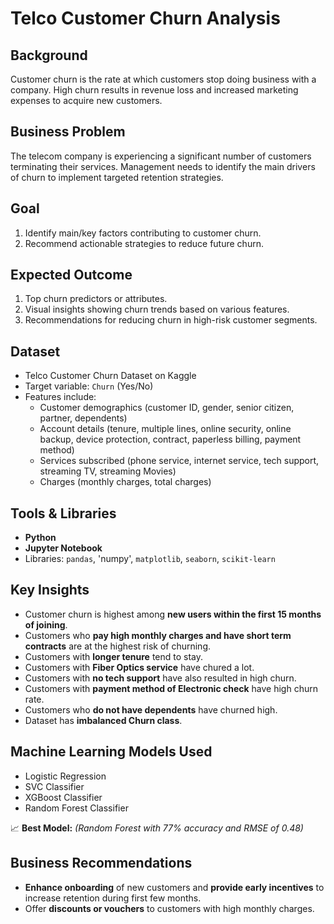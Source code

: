 # Telco Customer Churn Analysis

## Background
Customer churn is the rate at which customers stop doing business with a company. High churn results in revenue loss and increased marketing expenses to acquire new customers.

## Business Problem
The telecom company is experiencing a significant number of customers terminating their services. Management needs to identify the main drivers of churn to implement targeted retention strategies.

## Goal
1. Identify main/key factors contributing to customer churn.  
2. Recommend actionable strategies to reduce future churn.

## Expected Outcome
1. Top churn predictors or attributes.  
2. Visual insights showing churn trends based on various features.  
3. Recommendations for reducing churn in high-risk customer segments.

## Dataset
- Telco Customer Churn Dataset on Kaggle
- Target variable: `Churn` (Yes/No)  
- Features include:  
  - Customer demographics (customer ID, gender, senior citizen, partner, dependents)  
  - Account details (tenure, multiple lines, online security, online backup, device protection, contract, paperless billing, payment method)  
  - Services subscribed (phone service, internet service, tech support, streaming TV, streaming Movies)  
  - Charges (monthly charges, total charges)  

## Tools & Libraries
- **Python**  
- **Jupyter Notebook**  
- Libraries: `pandas`, 'numpy',  `matplotlib`, `seaborn`, `scikit-learn`  

## Key Insights
- Customer churn is highest among **new users within the first 15 months of joining**.
- Customers who **pay high monthly charges and have short term contracts** are at the highest risk of churning.
- Customers with **longer tenure** tend to stay.  
- Customers with **Fiber Optics service** have chured a lot.
- Customers with **no tech support** have also resulted in high churn.
- Customers with **payment method of Electronic check** have high churn rate.
- Customers who **do not have dependents** have churned high.
- Dataset has **imbalanced Churn class**.

## Machine Learning Models Used
- Logistic Regression  
- SVC Classifier  
- XGBoost Classifier
- Random Forest Classifier

📈 **Best Model:** *(Random Forest with 77% accuracy and RMSE of 0.48)*  

## Business Recommendations
- **Enhance onboarding** of new customers and **provide early incentives** to increase retention during first few months.
- Offer **discounts or vouchers** to customers with high monthly charges.
